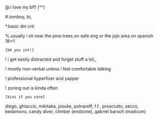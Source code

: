 @.i love my bf!! (^^)

#.tomboy, bi,

*.basic dni crit

%.usually i sit near the pine trees on safe eng or the jojo area on spanish 18+!!

`[b4 you int!]`

! i get easily distracted and forget stuff a lot,,

! mostly non-verbal unless i feel comfortable talking

! professional hyperfixer and yapper

! zoning out is kinda often

`[kins if you care]`

diego, ghiaccio, mikitaka, josuke, polnareff, f.f., prosciutto, secco, kedamono, candy diver, climber (endzone), gabriel barsch (madcom)

